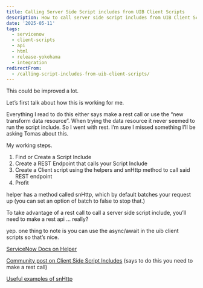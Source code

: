 ```yaml
---
title: Calling Server Side Script includes from UIB Client Scripts
description: How to call server side script includes from UIB Client Scripts
date: '2025-05-11'
tags:
  - servicenow
  - client-scripts
  - api
  - html
  - release-yokohama
  - integration
redirectFrom:
  - /calling-script-includes-from-uib-client-scripts/
---
```


This could be improved a lot.

Let’s first talk about how this is working for me.

Everything I read to do this either says make a rest call or use the “new transform data resource”. When trying the data resource it never seemed to run the script include. So I went with rest. I’m sure I missed something I’ll be asking Tomas about this.

My working steps.

1. Find or Create a Script Include
2. Create a REST Endpoint that calls your Script Include
3. Create a Client script using the helpers and snHttp method to call said REST endpoint
4. Profit

helper has a method called snHttp, which by default batches your request up (you can set an option of batch to false to stop that.)

To take advantage of a rest call to call a server side script include, you’ll need to make a rest api … really?

yep. one thing to note is you can use the async/await in the uib client scripts so that’s nice.

[ServiceNow Docs on Helper](https://www.servicenow.com/docs/bundle/yokohama-api-reference/page/app-store/dev_portal/API_reference/helpers/concept/helpersAPI.html?_bhlid=04085166848c0d4ec066e78ecbc2e77418400ae2)

[Community post on Client Side Script Includes](https://www.servicenow.com/community/developer-forum/how-to-use-script-includes-in-ui-builder/m-p/2510525?_bhlid=399020f5b7d9b0f8e726be8a2fa99bf21bc96975) (says to do this you need to make a rest call)

[Useful examples of snHttp](https://www.servicenow.com/community/developer-forum/call-script-include-from-ui-builder/m-p/2102347?_bhlid=9a2cb9c782940ffa8d3aed53638508a6c0bd7e3f)
